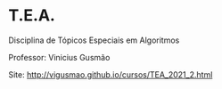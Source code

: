 # T.E.A.
Disciplina de Tópicos Especiais em Algoritmos

Professor: Vinicius Gusmão

Site: http://vigusmao.github.io/cursos/TEA_2021_2.html
